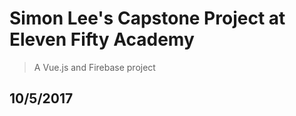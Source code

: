 # Simon Lee's Capstone Project at Eleven Fifty Academy

> A Vue.js and Firebase project

## 10/5/2017
